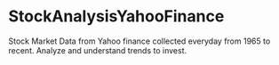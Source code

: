 # StockAnalysisYahooFinance
Stock Market Data from Yahoo finance collected everyday from 1965 to recent. Analyze and understand trends to invest.
